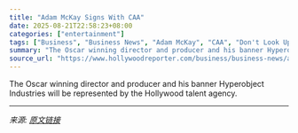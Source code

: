 ```yaml
---
title: "Adam McKay Signs With CAA"
date: 2025-08-21T22:58:23+08:00
categories: ["entertainment"]
tags: ["Business", "Business News", "Adam McKay", "CAA", "Don't Look Up", "Netflix"]
summary: "The Oscar winning director and producer and his banner Hyperobject Industries will be represented by the Hollywood talent agency."
source_url: "https://www.hollywoodreporter.com/business/business-news/adam-mckay-signs-caa-1236350901/"
---
```


The Oscar winning director and producer and his banner Hyperobject Industries will be represented by the Hollywood talent agency.

---

*来源: [原文链接](https://www.hollywoodreporter.com/business/business-news/adam-mckay-signs-caa-1236350901/)*
